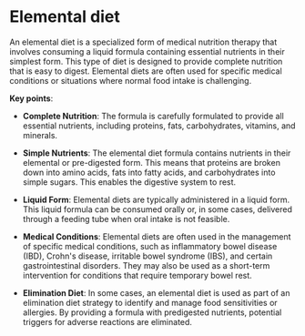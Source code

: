 [//]: # (source: ?)
[//]: # (tags: diets)

# Elemental diet

An elemental diet is a specialized form of medical nutrition therapy that involves consuming a liquid formula containing essential nutrients in their simplest form. This type of diet is designed to provide complete nutrition that is easy to digest. Elemental diets are often used for specific medical conditions or situations where normal food intake is challenging.

**Key points**:

* **Complete Nutrition**: The formula is carefully formulated to provide all essential nutrients, including proteins, fats, carbohydrates, vitamins, and minerals.

* **Simple Nutrients**: The elemental diet formula contains nutrients in their elemental or pre-digested form. This means that proteins are broken down into amino acids, fats into fatty acids, and carbohydrates into simple sugars. This enables the digestive system to rest.

* **Liquid Form**: Elemental diets are typically administered in a liquid form. This liquid formula can be consumed orally or, in some cases, delivered through a feeding tube when oral intake is not feasible.

* **Medical Conditions**: Elemental diets are often used in the management of specific medical conditions, such as inflammatory bowel disease (IBD), Crohn's disease, irritable bowel syndrome (IBS), and certain gastrointestinal disorders. They may also be used as a short-term intervention for conditions that require temporary bowel rest.

* **Elimination Diet**: In some cases, an elemental diet is used as part of an elimination diet strategy to identify and manage food sensitivities or allergies. By providing a formula with predigested nutrients, potential triggers for adverse reactions are eliminated.
